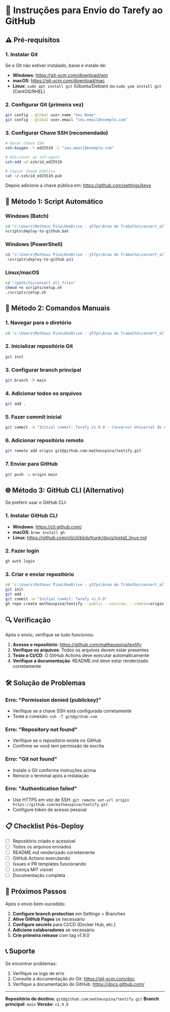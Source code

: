 # 🚀 Instruções para Envio do Tarefy ao GitHub

## ⚠️ Pré-requisitos

### 1. Instalar Git
Se o Git não estiver instalado, baixe e instale de:
- **Windows**: https://git-scm.com/download/win
- **macOS**: https://git-scm.com/download/mac
- **Linux**: `sudo apt install git` (Ubuntu/Debian) ou `sudo yum install git` (CentOS/RHEL)

### 2. Configurar Git (primeira vez)
```bash
git config --global user.name "Seu Nome"
git config --global user.email "seu.email@exemplo.com"
```

### 3. Configurar Chave SSH (recomendado)
```bash
# Gerar chave SSH
ssh-keygen -t ed25519 -C "seu.email@exemplo.com"

# Adicionar ao ssh-agent
ssh-add ~/.ssh/id_ed25519

# Copiar chave pública
cat ~/.ssh/id_ed25519.pub
```
Depois adicione a chave pública em: https://github.com/settings/keys

## 🎯 Método 1: Script Automático

### Windows (Batch)
```cmd
cd "c:\Users\Matheus Pina\OneDrive - y57ps\Área de Trabalho\convert_all_files"
scripts\deploy-to-github.bat
```

### Windows (PowerShell)
```powershell
cd "c:\Users\Matheus Pina\OneDrive - y57ps\Área de Trabalho\convert_all_files"
.\scripts\deploy-to-github.ps1
```

### Linux/macOS
```bash
cd "/path/to/convert_all_files"
chmod +x scripts/setup.sh
./scripts/setup.sh
```

## 🔧 Método 2: Comandos Manuais

### 1. Navegar para o diretório
```bash
cd "c:\Users\Matheus Pina\OneDrive - y57ps\Área de Trabalho\convert_all_files"
```

### 2. Inicializar repositório Git
```bash
git init
```

### 3. Configurar branch principal
```bash
git branch -M main
```

### 4. Adicionar todos os arquivos
```bash
git add .
```

### 5. Fazer commit inicial
```bash
git commit -m "Initial commit: Tarefy v1.9.0 - Conversor Universal de Arquivos para LLMs"
```

### 6. Adicionar repositório remoto
```bash
git remote add origin git@github.com:matheuspina/textify.git
```

### 7. Enviar para GitHub
```bash
git push -u origin main
```

## 🌐 Método 3: GitHub CLI (Alternativo)

Se preferir usar o GitHub CLI:

### 1. Instalar GitHub CLI
- **Windows**: https://cli.github.com/
- **macOS**: `brew install gh`
- **Linux**: https://github.com/cli/cli/blob/trunk/docs/install_linux.md

### 2. Fazer login
```bash
gh auth login
```

### 3. Criar e enviar repositório
```bash
cd "c:\Users\Matheus Pina\OneDrive - y57ps\Área de Trabalho\convert_all_files"
git init
git add .
git commit -m "Initial commit: Tarefy v1.9.0"
gh repo create matheuspina/textify --public --source=. --remote=origin --push
```

## 🔍 Verificação

Após o envio, verifique se tudo funcionou:

1. **Acesse o repositório**: https://github.com/matheuspina/textify
2. **Verifique os arquivos**: Todos os arquivos devem estar presentes
3. **Teste o CI/CD**: O GitHub Actions deve executar automaticamente
4. **Verifique a documentação**: README.md deve estar renderizado corretamente

## 🛠️ Solução de Problemas

### Erro: "Permission denied (publickey)"
- Verifique se a chave SSH está configurada corretamente
- Teste a conexão: `ssh -T git@github.com`

### Erro: "Repository not found"
- Verifique se o repositório existe no GitHub
- Confirme se você tem permissão de escrita

### Erro: "Git not found"
- Instale o Git conforme instruções acima
- Reinicie o terminal após a instalação

### Erro: "Authentication failed"
- Use HTTPS em vez de SSH: `git remote set-url origin https://github.com/matheuspina/textify.git`
- Configure token de acesso pessoal

## 📋 Checklist Pós-Deploy

- [ ] Repositório criado e acessível
- [ ] Todos os arquivos enviados
- [ ] README.md renderizado corretamente
- [ ] GitHub Actions executando
- [ ] Issues e PR templates funcionando
- [ ] Licença MIT visível
- [ ] Documentação completa

## 🎉 Próximos Passos

Após o envio bem-sucedido:

1. **Configure branch protection** em Settings > Branches
2. **Ative GitHub Pages** se necessário
3. **Configure secrets** para CI/CD (Docker Hub, etc.)
4. **Adicione colaboradores** se necessário
5. **Crie primeira release** com tag v1.9.0

## 📞 Suporte

Se encontrar problemas:
1. Verifique os logs de erro
2. Consulte a documentação do Git: https://git-scm.com/doc
3. Verifique a documentação do GitHub: https://docs.github.com/

---

**Repositório de destino**: `git@github.com:matheuspina/textify.git`
**Branch principal**: `main`
**Versão**: `v1.9.0`